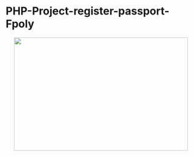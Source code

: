 # PHP-Project-register-passport-Fpoly

<p align="center">
  <img width="460" height="300" src="https://raw.githubusercontent.com/tienntps09110/PHP-Project-register-passport-Fpoly-/master/public/images/info.PNG">
</p>
